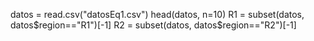 datos = read.csv("datosEq1.csv")
head(datos, n=10)
R1 = subset(datos, datos$region=="R1")[-1]
R2 = subset(datos, datos$region=="R2")[-1]


